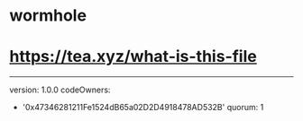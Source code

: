 # wormhole
# https://tea.xyz/what-is-this-file
---
version: 1.0.0
codeOwners:
  - '0x47346281211Fe1524dB65a02D2D4918478AD532B'
quorum: 1
